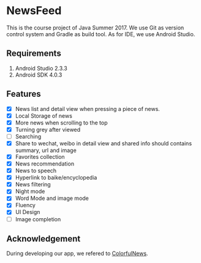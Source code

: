 # NewsFeed

This is the course project of Java Summer 2017. We use Git as version control system and Gradle as build tool.
As for IDE, we use Android Studio.

## Requirements

1. Android Studio 2.3.3
2. Android SDK 4.0.3

## Features

- [x] News list and detail view when pressing a piece of news.
- [x] Local Storage of news
- [x] More news when scrolling to the top
- [x] Turning grey after viewed
- [ ] Searching
- [x] Share to wechat, weibo in detail view and shared info should contains summary, url and image
- [x] Favorites collection
- [x] News recommendation
- [x] News to speech
- [x] Hyperlink to baike/encyclopedia
- [x] News filtering
- [x] Night mode
- [x] Word Mode and image mode
- [x] Fluency
- [x] UI Design
- [ ] Image completion

## Acknowledgement
During developing our app, we refered to [ColorfulNews](https://github.com/kaku2015/ColorfulNews).
